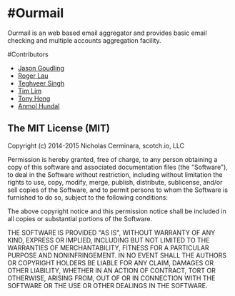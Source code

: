 #Ourmail
==========


Ourmail is an web based email aggregator and provides basic email checking and multiple accounts aggregation facility.


#Contributors
- [Jason Goudling](https://github.com/jgoul004)
- [Roger Lau](https://github.com/liuruogu)
- [Teghveer Singh](https://github.com/tsingh94)
- [Tim Lim](https://github.com/mrlim637)
- [Tony Hong](https://github.com/tonyhongcode)
- [Anmol Hundal](https://github.com/anmolhundal)


## The MIT License (MIT)

Copyright (c) 2014-2015 Nicholas Cerminara, scotch.io, LLC

Permission is hereby granted, free of charge, to any person obtaining a copy of this software and associated documentation files (the "Software"), to deal in the Software without restriction, including without limitation the rights to use, copy, modify, merge, publish, distribute, sublicense, and/or sell copies of the Software, and to permit persons to whom the Software is furnished to do so, subject to the following conditions:

The above copyright notice and this permission notice shall be included in all copies or substantial portions of the Software.

THE SOFTWARE IS PROVIDED "AS IS", WITHOUT WARRANTY OF ANY KIND, EXPRESS OR IMPLIED, INCLUDING BUT NOT LIMITED TO THE WARRANTIES OF MERCHANTABILITY, FITNESS FOR A PARTICULAR PURPOSE AND NONINFRINGEMENT. IN NO EVENT SHALL THE AUTHORS OR COPYRIGHT HOLDERS BE LIABLE FOR ANY CLAIM, DAMAGES OR OTHER LIABILITY, WHETHER IN AN ACTION OF CONTRACT, TORT OR OTHERWISE, ARISING FROM, OUT OF OR IN CONNECTION WITH THE SOFTWARE OR THE USE OR OTHER DEALINGS IN THE SOFTWARE.
